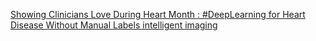 [Showing Clinicians Love During Heart Month : #DeepLearning for Heart Disease Without Manual Labels   intelligent imaging](https://qi.tc/qi/111161)